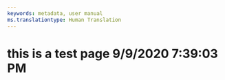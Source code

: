 ```yaml
---
keywords: metadata, user manual
ms.translationtype: Human Translation
---
```

# this is a test page 9/9/2020 7:39:03 PM
